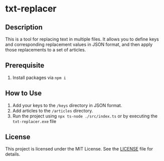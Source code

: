 # txt-replacer

## Description
This is a tool for replacing text in multiple files. It allows you to define keys and corresponding replacement values in JSON format, and then apply those replacements to a set of articles.

## Prerequisite
1. Install packages via `npm i`

## How to Use
1. Add your keys to the `/keys` directory in JSON format.
2. Add articles to the `/articles` directory.
3. Run the project using `npx ts-node ./src/index.ts` or by executing the `txt-replacer.exe` file

## License
This project is licensed under the MIT License. See the [LICENSE](./LICENSE) file for details.
